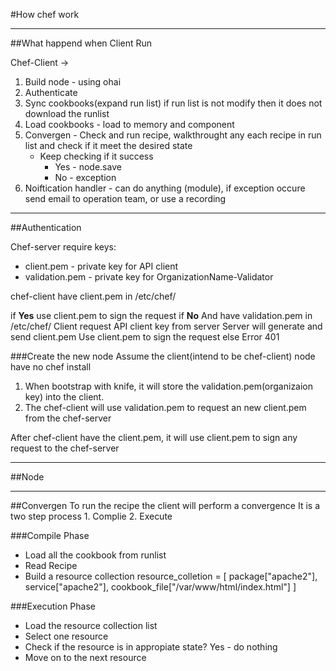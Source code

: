 #How chef work

----------------------------------------------------------
##What happend when Client Run

Chef-Client -> 
1. Build node - using ohai
2. Authenticate
3. Sync cookbooks(expand run list) if run list is not modify then it does not download the runlist
4. Load cookbooks - load to memory and component
5. Convergen - Check and run recipe, walkthrought any each recipe in run list and check if it meet the desired state
    - Keep checking if it success
        - Yes - node.save
        - No - exception
6. Noiftication handler - can do anything (module), if exception occure send email to operation team, or use a recording 

----------------------------------------------------------
##Authentication

Chef-server require keys:
- client.pem - private key for API client
- validation.pem - private key for OrganizationName-Validator

chef-client have client.pem in /etc/chef/

if __Yes__ 
    use client.pem to sign the request
if __No__ And have validation.pem in /etc/chef/
    Client request API client key from server
    Server will generate and send client.pem
    Use client.pem to sign the request
else
    Error 401

###Create the new node
Assume the client(intend to be chef-client) node have no chef install

1. When bootstrap with knife, it will store the validation.pem(organizaion key) into the client.
2. The chef-client will use validation.pem to request an new client.pem from the chef-server

After chef-client have the client.pem, it will use client.pem to sign any request to the chef-server


----------------------------------------------------------
##Node


----------------------------------------------------------
##Convergen
To run the recipe the client will perform a convergence
It is a two step process
    1. Complie
    2. Execute

###Compile Phase
* Load all the cookbook from runlist
* Read Recipe
* Build a resource collection
    resource_colletion = [
        package["apache2"],
        service["apache2"],
        cookbook_file["/var/www/html/index.html"]
    ]

###Execution Phase
* Load the resource collection list
* Select one resource
* Check if the resource is in appropiate state?
        Yes - do nothing
* Move on to the next resource